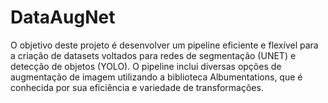 # DataAugNet
O objetivo deste projeto é desenvolver um pipeline eficiente e flexível para a criação de datasets voltados para redes de segmentação (UNET) e detecção de objetos (YOLO). O pipeline inclui diversas opções de augmentação de imagem utilizando a biblioteca Albumentations, que é conhecida por sua eficiência e variedade de transformações.
